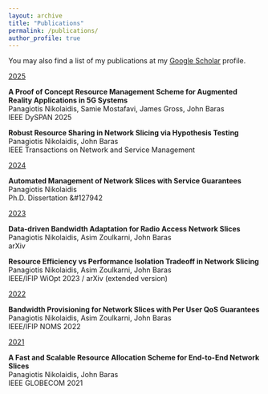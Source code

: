 ```yaml
---
layout: archive
title: "Publications"
permalink: /publications/
author_profile: true
---
```

You may also find a list of my publications at my <i class="fas fa-fw fa-graduation-cap"> </i> <a href="https://scholar.google.com/citations?user=ePqhoeIAAAAJ&hl=en"> Google Scholar</a> profile.<br/>

 <ins>2025</ins>

**A Proof of Concept Resource Management Scheme for Augmented Reality Applications in 5G Systems** <br/>
Panagiotis Nikolaidis, Samie Mostafavi, James Gross, John  Baras <br/>
IEEE DySPAN 2025 <a href="https://ieeexplore.ieee.org/abstract/document/11115950">  <i class="fas fa-solid fa-file"></i></a>
 
**Robust Resource Sharing in Network Slicing via Hypothesis Testing** <br/>
Panagiotis Nikolaidis, John Baras <br/>
IEEE Transactions on Network and Service Management <a href="https://ieeexplore.ieee.org/document/10947225">  <i class="fas fa-solid fa-file"></i> </a>

 <ins>2024</ins>
 
 **Automated Management of Network Slices with Service Guarantees** <br/>
 Panagiotis Nikolaidis <br/>
 Ph.D. Dissertation &#127942 <i class="fa fa-trophy"></i>  <a href="https://drum.lib.umd.edu/items/09771759-c71c-448f-ab40-6e5f6afbfa5d">  <i class="fas fa-solid fa-file"></i></a>

 <ins>2023</ins>
 
**Data-driven Bandwidth Adaptation for Radio Access Network Slices** <br/>
Panagiotis Nikolaidis, Asim Zoulkarni, John Baras <br/>
arXiv <a href="https://arxiv.org/abs/2311.17347">  <i class="fas fa-solid fa-file"></i> </a>

**Resource Efficiency vs Performance Isolation Tradeoff in Network Slicing** <br/>
Panagiotis Nikolaidis, Asim Zoulkarni, John Baras <br/>
IEEE/IFIP WiOpt 2023 <a href="https://ieeexplore.ieee.org/document/10349807">   <i class="fas fa-solid fa-file"></i></a> / arXiv (extended version) <a href="https://arxiv.org/abs/2303.14634"><i class="fas fa-solid fa-file"></i></a> 

 <ins>2022</ins>

**Bandwidth Provisioning for Network Slices with Per User QoS Guarantees** <br/>
Panagiotis Nikolaidis, Asim Zoulkarni, John Baras <br/>
IEEE/IFIP NOMS 2022 <a href="https://ieeexplore.ieee.org/document/10154366"><i class="fas fa-solid fa-file"></i> </a>

 <ins>2021</ins>

**A Fast and Scalable Resource Allocation Scheme for End-to-End Network Slices** <br/>
Panagiotis Nikolaidis, John Baras <br/>
IEEE GLOBECOM 2021 <a href="https://ieeexplore.ieee.org/abstract/document/9685668">  <i class="fas fa-solid fa-file"></i></a>



